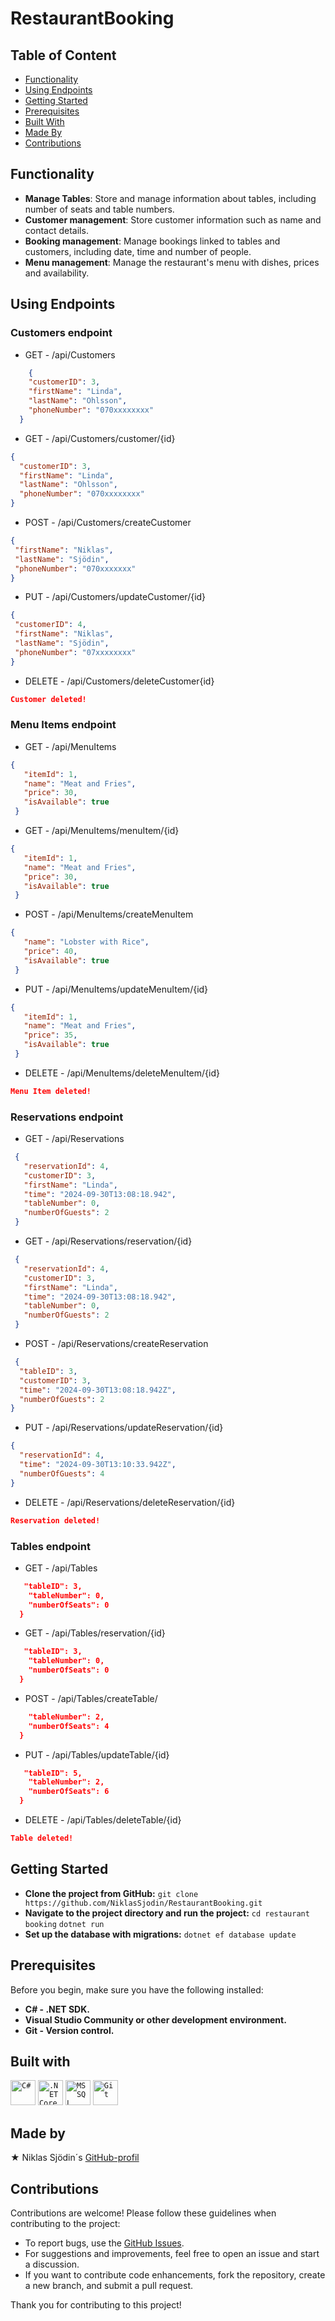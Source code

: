 # RestaurantBooking

## Table of Content
- [Functionality](#functionality)
- [Using Endpoints](#using-endpoints)
- [Getting Started](#getting-started)
- [Prerequisites](#prerequisites)
- [Built With](#built-with)
- [Made By](#made-by)
- [Contributions](#contributions)

## Functionality
- **Manage Tables**: Store and manage information about tables, including number of seats and table numbers.
- **Customer management**: Store customer information such as name and contact details.
- **Booking management**: Manage bookings linked to tables and customers, including date, time and number of people.
- **Menu management**: Manage the restaurant's menu with dishes, prices and availability.

## Using Endpoints
### Customers endpoint
- GET - /api/Customers
```json
    {
    "customerID": 3,
    "firstName": "Linda",
    "lastName": "Ohlsson",
    "phoneNumber": "070xxxxxxxx"
  }
  ```
- GET - /api/Customers/customer/{id}
```json
{
  "customerID": 3,
  "firstName": "Linda",
  "lastName": "Ohlsson",
  "phoneNumber": "070xxxxxxxx"
}
```
- POST - /api/Customers/createCustomer
 ```json
{
  "firstName": "Niklas",
  "lastName": "Sjödin",
  "phoneNumber": "070xxxxxxx"
}
```
- PUT - /api/Customers/updateCustomer/{id}
 ```json
{
  "customerID": 4,
  "firstName": "Niklas",
  "lastName": "Sjödin",
  "phoneNumber": "07xxxxxxxx"
}
```
- DELETE - /api/Customers/deleteCustomer{id}
```json
Customer deleted!
```

### Menu Items endpoint
- GET - /api/MenuItems
 ```json
{
    "itemId": 1,
    "name": "Meat and Fries",
    "price": 30,
    "isAvailable": true
  }
```
- GET - /api/MenuItems/menuItem/{id}
 ```json
{
    "itemId": 1,
    "name": "Meat and Fries",
    "price": 30,
    "isAvailable": true
  }
```
- POST - /api/MenuItems/createMenuItem
 ```json
{
    "name": "Lobster with Rice",
    "price": 40,
    "isAvailable": true
  }
```
- PUT - /api/MenuItems/updateMenuItem/{id}
 ```json
{
    "itemId": 1,
    "name": "Meat and Fries",
    "price": 35,
    "isAvailable": true
  }
```
- DELETE - /api/MenuItems/deleteMenuItem/{id}
```json
Menu Item deleted!
```

### Reservations endpoint
- GET - /api/Reservations
 ```json
  {
    "reservationId": 4,
    "customerID": 3,
    "firstName": "Linda",
    "time": "2024-09-30T13:08:18.942",
    "tableNumber": 0,
    "numberOfGuests": 2
  }
```
- GET - /api/Reservations/reservation/{id}
 ```json
  {
    "reservationId": 4,
    "customerID": 3,
    "firstName": "Linda",
    "time": "2024-09-30T13:08:18.942",
    "tableNumber": 0,
    "numberOfGuests": 2
  }
```
- POST - /api/Reservations/createReservation
```json
 {
  "tableID": 3,
  "customerID": 3,
  "time": "2024-09-30T13:08:18.942Z",
  "numberOfGuests": 2
}
```
- PUT - /api/Reservations/updateReservation/{id}
```json
{
  "reservationId": 4,
  "time": "2024-09-30T13:10:33.942Z",
  "numberOfGuests": 4
}
```
- DELETE - /api/Reservations/deleteReservation/{id}
```json
Reservation deleted!
```

### Tables endpoint
- GET - /api/Tables
```json
   "tableID": 3,
    "tableNumber": 0,
    "numberOfSeats": 0
  }
```
- GET - /api/Tables/reservation/{id}
```json
   "tableID": 3,
    "tableNumber": 0,
    "numberOfSeats": 0
  }
```
- POST - /api/Tables/createTable/
```json
    "tableNumber": 2,
    "numberOfSeats": 4
  }
```
- PUT - /api/Tables/updateTable/{id}
```json
   "tableID": 5,
    "tableNumber": 2,
    "numberOfSeats": 6
  }
```
- DELETE - /api/Tables/deleteTable/{id}
```json
Table deleted!
```

## Getting Started
- **Clone the project from GitHub:**
```git clone https://github.com/NiklasSjodin/RestaurantBooking.git``` 
- **Navigate to the project directory and run the project:**
```cd restaurant booking```
```dotnet run```
- **Set up the database with migrations:**
```dotnet ef database update```

## Prerequisites
Before you begin, make sure you have the following installed:

- **C# - .NET SDK.**
- **Visual Studio Community or other development environment.**
- **Git - Version control.**

## Built with
<div >
  <code><img width="40" src="https://user-images.githubusercontent.com/25181517/121405384-444d7300-c95d-11eb-959f-913020d3bf90.png" alt="C#" title="C#"/></code>
  <code><img width="40" src="https://user-images.githubusercontent.com/25181517/121405754-b4f48f80-c95d-11eb-8893-fc325bde617f.png" alt=".NET Core" title=".NET Core"/></code>
  <code><img width="40" src="https://github.com/marwin1991/profile-technology-icons/assets/19180175/3b371807-db7c-45b4-8720-c0cfc901680a" alt="MSSQL" title="MSSQL"/></code>
	<code><img width="40" src="https://user-images.githubusercontent.com/25181517/192108372-f71d70ac-7ae6-4c0d-8395-51d8870c2ef0.png" alt="Git" title="Git"/></code>
</div>

## Made by
&#9733; Niklas Sjödin´s [GitHub-profil](https://github.com/NiklasSjodin) <br>

## Contributions
Contributions are welcome! Please follow these guidelines when contributing to the project:

- To report bugs, use the [GitHub Issues](https://github.com/NiklasSjodin/RestaurantBooking/issues).
- For suggestions and improvements, feel free to open an issue and start a discussion.
- If you want to contribute code enhancements, fork the repository, create a new branch, and submit a pull request.

Thank you for contributing to this project!
